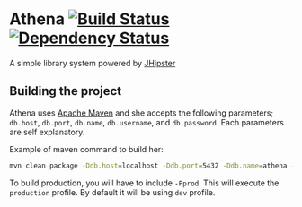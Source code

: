 # Athena [![Build Status](https://drone.io/github.com/StarTrackDevKL/athena/status.png)](https://drone.io/github.com/StarTrackDevKL/athena/latest) [![Dependency Status](https://gemnasium.com/StarTrackDevKL/athena.svg)](https://gemnasium.com/StarTrackDevKL/athena)
A simple library system powered by [JHipster](http://jhipster.github.io/)

## Building the project
Athena uses [Apache Maven](https://maven.apache.org/) and she accepts the following parameters; `db.host`, `db.port`, `db.name`, `db.username`, and `db.password`. Each parameters are self explanatory.

Example of maven command to build her:
```sh
mvn clean package -Ddb.host=localhost -Ddb.port=5432 -Ddb.name=athena -Ddb.username=athena -Ddb.password=2948f5a3b9b3ca2d991c40c8d523bf07
```

To build production, you will have to include `-Pprod`. This will execute the `production` profile. By default it will be using `dev` profile.

